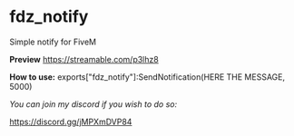 # fdz_notify
Simple notify for FiveM

**Preview**
https://streamable.com/p3lhz8

**How to use:**
exports["fdz_notify"]:SendNotification(HERE THE MESSAGE, 5000)

*You can join my discord if you wish to do so:*

https://discord.gg/jMPXmDVP84
